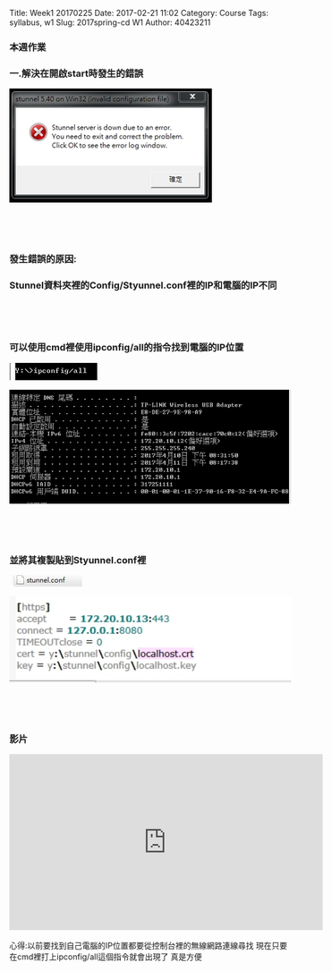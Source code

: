 Title: Week1  20170225
Date: 2017-02-21 11:02
Category: Course
Tags: syllabus, w1
Slug: 2017spring-cd W1
Author: 40423211
<h3>本週作業</h3>
<h3>一.解決在開啟start時發生的錯誤</h3>
<!-- PELICAN_END_SUMMARY -->
<p><img src="../data/1491825695927.png" width="width="50%" height="50%" />
<p><br></p>
<p><br></p>
<h3>發生錯誤的原因:</h3>
<h3>Stunnel資料夾裡的Config/Styunnel.conf裡的IP和電腦的IP不同</h3>
<p><br></p>
<p><br></p>
<h3>可以使用cmd裡使用ipconfig/all的指令找到電腦的IP位置</h3>
<p><img src="../data/1491825725528.png" width="width="50%" height="50%" />
<p><img src="../data/1491825744932.png" width="800" />
<p><br></p>
<p><br></p>
<h3>並將其複製貼到Styunnel.conf裡</h3>
<p><img src="../data/1491825778980.png" width="width="50%" height="50%" />
<p><img src="../data/1491825788615.png" width="800" />
<p><br></p>
<p><br></p>
<h3>影片</h3>
<iframe width="560" height="315" src="https://www.youtube.com/embed/El5B5GbT_JQ" frameborder="0" allowfullscreen></iframe>
<p>心得:以前要找到自己電腦的IP位置都要從控制台裡的無線網路連線尋找
現在只要在cmd裡打上ipconfig/all這個指令就會出現了 真是方便</p>